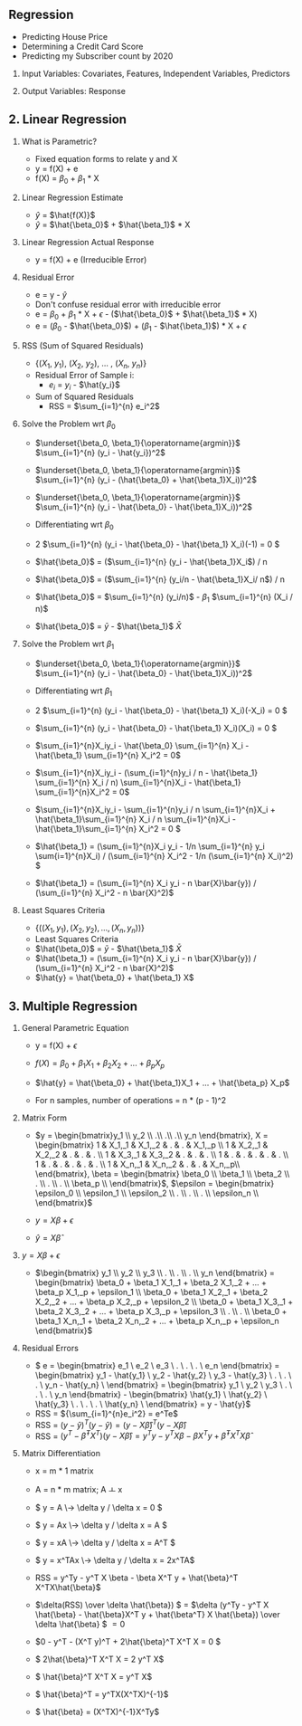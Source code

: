 ## Regression

- Predicting House Price
- Determining a Credit Card Score
- Predicting my Subscriber count by 2020

1. Input Variables: Covariates, Features, Independent Variables, Predictors

2. Output Variables: Response

## 2. Linear Regression

1. What is Parametric?
    - Fixed equation forms to relate y and X
    - y = f(X) + e
    - f(X) = $\beta_{0}$ + $\beta_{1}$ * X

2. Linear Regression Estimate
    - $\hat{y}$ = $\hat{f(X)}$
    - $\hat{y}$ = $\hat{\beta_0}$ + $\hat{\beta_1}$ * X

3. Linear Regression Actual Response
    - y = f(X) + e (Irreducible Error)

4. Residual Error
    - e = y - $\hat{y}$
    - Don't confuse residual error with irreducible error
    - e = $\beta_0$ + $\beta_1$ * X + 	$\epsilon$ - ($\hat{\beta_0}$ + $\hat{\beta_1}$ * X)
    - e = ($\beta_0$ - $\hat{\beta_0}$) + ($\beta_1$ - $\hat{\beta_1}$) * X + 	$\epsilon$

5. RSS (Sum of Squared Residuals)

    - {(${X_1}$, ${y_1}$), (${X_2}$, ${y_2}$), ... , (${X_n}$, ${y_n}$)}
    - Residual Error of Sample i:
        - ${e_i}$ = ${y_i}$ - $\hat{y_i}$
    - Sum of Squared Residuals
        - RSS = $\sum_{i=1}^{n} e_i^2$

6. Solve the Problem wrt ${\beta_0}$
    - $\underset{\beta_0, \beta_1}{\operatorname{argmin}}$  $\sum_{i=1}^{n} (y_i - \hat{y_i})^2$

    - $\underset{\beta_0, \beta_1}{\operatorname{argmin}}$  $\sum_{i=1}^{n} (y_i - (\hat{\beta_0} + \hat{\beta_1}X_i))^2$

    - $\underset{\beta_0, \beta_1}{\operatorname{argmin}}$  $\sum_{i=1}^{n} (y_i - \hat{\beta_0} - \hat{\beta_1}X_i))^2$

    - Differentiating wrt ${\beta_0}$

    - 2 $\sum_{i=1}^{n} (y_i - \hat{\beta_0} - \hat{\beta_1} X_i)(-1) = 0 $

    - $\hat{\beta_0}$ = ($\sum_{i=1}^{n} (y_i - \hat{\beta_1}X_i$) / n
    
    - $\hat{\beta_0}$ = ($\sum_{i=1}^{n} (y_i/n -  \hat{\beta_1}X_i/ n$) / n

    - $\hat{\beta_0}$ = $\sum_{i=1}^{n} (y_i/n)$ - ${\beta_1}$ $\sum_{i=1}^{n} (X_i / n)$

    - $\hat{\beta_0}$ = $\bar{y}$ - $\hat{\beta_1}$ $\bar{X}$

7. Solve the Problem wrt ${\beta_1}$

    - $\underset{\beta_0, \beta_1}{\operatorname{argmin}}$  $\sum_{i=1}^{n} (y_i - \hat{\beta_0} - \hat{\beta_1}X_i))^2$

    - Differentiating wrt ${\beta_1}$

    - 2 $\sum_{i=1}^{n} (y_i - \hat{\beta_0} - \hat{\beta_1} X_i)(-X_i) = 0 $

    - $\sum_{i=1}^{n} (y_i - \hat{\beta_0} - \hat{\beta_1} X_i)(X_i) = 0 $

    - $\sum_{i=1}^{n}X_iy_i - \hat{\beta_0} \sum_{i=1}^{n} X_i - \hat{\beta_1} \sum_{i=1}^{n} X_i^2 = 0$

    - $\sum_{i=1}^{n}X_iy_i - (\sum_{i=1}^{n}y_i / n - \hat{\beta_1} \sum_{i=1}^{n} X_i / n) \sum_{i=1}^{n}X_i - \hat{\beta_1} \sum_{i=1}^{n}X_i^2 = 0$

    -  $\sum_{i=1}^{n}X_iy_i - \sum_{i=1}^{n}y_i / n \sum_{i=1}^{n}X_i + \hat{\beta_1}\sum_{i=1}^{n} X_i / n \sum_{i=1}^{n}X_i - \hat{\beta_1}\sum_{i=1}^{n} X_i^2 = 0 $

    - $\hat{\beta_1} = (\sum_{i=1}^{n}X_i y_i - 1/n \sum_{i=1}^{n} y_i \sum{i=1}^{n}X_i) / (\sum_{i=1}^{n} X_i^2 - 1/n (\sum_{i=1}^{n} X_i)^2) $

    - $\hat{\beta_1} = (\sum_{i=1}^{n} X_i y_i - n \bar{X}\bar{y}) / (\sum_{i=1}^{n} X_i^2 - n \bar{X}^2)$

8. Least Squares Criteria

    - {($(X_1, y_1), (X_2, y_2), ..., (X_n, y_n)$)}
    - Least Squares Criteria
    - $\hat{\beta_0}$ = $\bar{y}$ - $\hat{\beta_1}$ $\bar{X}$
    - $\hat{\beta_1} = (\sum_{i=1}^{n} X_i y_i - n \bar{X}\bar{y}) / (\sum_{i=1}^{n} X_i^2 - n \bar{X}^2)$
    - $\hat{y} = \hat{\beta_0} + \hat{\beta_1} X$

## 3. Multiple Regression

1. General Parametric Equation
    - y = f(X) + $\epsilon$
    - ${f(X) = \beta_0 + \beta_1 X_1 + \beta_2 X_2 + ... + \beta_p X_p}$

    - $\hat{y} = \hat{\beta_0} + \hat{\beta_1}X_1 + ... + \hat{\beta_p} X_p$

    - For n samples, number of operations = n * (p - 1)^2

2. Matrix Form

    - $y = \begin{bmatrix}y_1 \\
y_2 \\
.\\
.\\
.\\
y_n
\end{bmatrix}, X = \begin{bmatrix} 
1 & X_1,_1 & X_1,_2 &  . & . & X_1,_p \\
1 & X_2,_1 & X_2,_2 & . & . & . \\
1 & X_3,_1 & X_3,_2 & . & . & . \\
1 & . & . & . & . & . \\
1 & . & . & . & . & . \\
1 & X_n,_1 & X_n,_2 & . & . & X_n,_p\\
\end{bmatrix}, 
\beta = \begin{bmatrix}
\beta_0 \\
\beta_1 \\
\beta_2 \\
. \\
. \\
. \\
\beta_p \\
\end{bmatrix}$, $\epsilon = \begin{bmatrix}
\epsilon_0 \\
\epsilon_1 \\
\epsilon_2 \\
. \\
. \\
. \\
\epsilon_n \\
\end{bmatrix}$   

    - $y = X\beta + \epsilon$
    - $\hat{y} = X\hat{\beta}$ 

3. $y = X\beta + \epsilon$

    - $\begin{bmatrix}
y_1 \\ y_2 \\ y_3 \\ . \\ . \\ . \\ y_n
\end{bmatrix}  = \begin{bmatrix} 
    \beta_0 + \beta_1 X_1,_1 + \beta_2 X_1,_2 + ... + \beta_p X_1,_p + \epsilon_1
 \\
    \beta_0 + \beta_1 X_2,_1 + \beta_2 X_2,_2 + ... + \beta_p X_2,_p + \epsilon_2
 \\
    \beta_0 + \beta_1 X_3,_1 + \beta_2 X_3,_2 + ... + \beta_p X_3,_p + \epsilon_3
\\ .
\\ . 
\\
    \beta_0 + \beta_1 X_n,_1 + \beta_2 X_n,_2 + ... + \beta_p X_n,_p + \epsilon_n
\end{bmatrix}$

4. Residual Errors

    - $ e = \begin{bmatrix} 
    e_1 \\
    e_2 \\
    e_3 \\
    . \\
    . \\
    . \\
    e_n
\end{bmatrix} = 
\begin{bmatrix} 
y_1 - \hat{y_1} \\
y_2 - \hat{y_2} \\
y_3 - \hat{y_3} \\
. \\
. \\
. \\
y_n - \hat{y_n} \\
\end{bmatrix} = 
\begin{bmatrix}
y_1 \\
y_2 \\
y_3 \\
. \\
. \\
. \\
y_n \end{bmatrix} - 
\begin{bmatrix}
\hat{y_1} \\
\hat{y_2} \\
\hat{y_3} \\
. \\
. \\
. \\
\hat{y_n} \\
\end{bmatrix} = y - \hat{y}$
    - RSS = ${\sum_{i=1}^{n}e_i^2} = e^Te$
    - RSS = $(y - \hat{y})^T (y - \hat{y}) = (y - X\hat{\beta})^T(y-X\hat{\beta})$
    - RSS = ${(y^T - \hat{\beta}^TX^T)(y - X\hat{\beta})} = y^Ty - y^T X \beta - \beta X^T y + \hat{\beta}^T X^TX\hat{\beta}$ 

5. Matrix Differentiation

    - x = m * 1 matrix
    - A = n * m matrix; A ㅗ x

    - $ y = A \\-> \delta y / \delta x = 0 $
    - $ y = Ax \\-> \delta y / \delta x = A $
    - $ y = xA \\-> \delta y / \delta x = A^T $
    - $ y = x^TAx \\-> \delta y / \delta x = 2x^TA$

    - RSS = y^Ty - y^T X \beta - \beta X^T y + \hat{\beta}^T X^TX\hat{\beta}$ 

    - $\delta(RSS) \over \delta \hat{\beta}) $ = $\delta (y^Ty - y^T X \hat{\beta} - \hat{\beta}X^T y + \hat{\beta^T} X \hat{\beta}) \over \delta \hat{\beta}  $ $= 0$

    - $0 - y^T - (X^T y)^T + 2\hat{\beta}^T X^T X = 0 $

    - $ 2\hat{\beta}^T X^T X = 2 y^T X$
    - $ \hat{\beta}^T X^T X =  y^T X$
    - $ \hat{\beta}^T = y^TX(X^TX)^{-1}$
    - $ \hat{\beta} = (X^TX)^{-1}X^Ty$